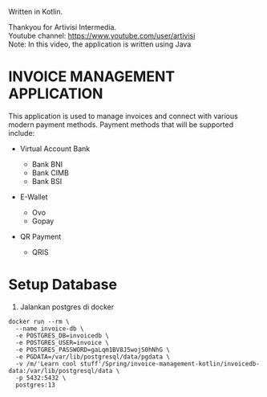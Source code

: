Written in Kotlin.

Thankyou for Artivisi Intermedia. <br />
Youtube channel: https://www.youtube.com/user/artivisi <br />
Note: In this video, the application is written using Java

# INVOICE MANAGEMENT APPLICATION #

This application is used to manage invoices and connect with various modern payment methods.
Payment methods that will be supported include:

* Virtual Account Bank
  * Bank BNI
  * Bank CIMB
  * Bank BSI
  
* E-Wallet
  * Ovo
  * Gopay
  
* QR Payment 
  * QRIS 


# Setup Database #

1. Jalankan postgres di docker
  ```
  docker run --rm \
    --name invoice-db \
    -e POSTGRES_DB=invoicedb \
    -e POSTGRES_USER=invoice \
    -e POSTGRES_PASSWORD=gaLqm1BV8J5wojS0hNhG \
    -e PGDATA=/var/lib/postgresql/data/pgdata \
    -v /m/'Learn cool stuff'/Spring/invoice-management-kotlin/invoicedb-data:/var/lib/postgresql/data \
    -p 5432:5432 \
    postgres:13